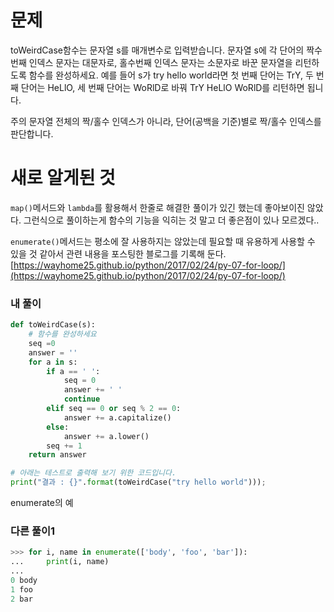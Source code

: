 # 문제

toWeirdCase함수는 문자열 s를 매개변수로 입력받습니다.
문자열 s에 각 단어의 짝수번째 인덱스 문자는 대문자로, 홀수번째 인덱스 문자는 소문자로 바꾼 문자열을 리턴하도록 함수를 완성하세요.
예를 들어 s가 try hello world라면 첫 번째 단어는 TrY, 두 번째 단어는 HeLlO, 세 번째 단어는 WoRlD로 바꿔 TrY HeLlO WoRlD를 리턴하면 됩니다.

주의 문자열 전체의 짝/홀수 인덱스가 아니라, 단어(공백을 기준)별로 짝/홀수 인덱스를 판단합니다.

# 새로 알게된 것
`map()`메서드와 `lambda`를 활용해서 한줄로 해결한 풀이가 있긴 했는데 좋아보이진 않았다.
그런식으로 풀이하는게 함수의 기능을 익히는 것 말고 더 좋은점이 있나 모르겠다..

`enumerate()`메서드는 평소에 잘 사용하지는 않았는데 필요할 때 유용하게 사용할 수 있을 것 같아서 
관련 내용을 포스팅한 블로그를 기록해 둔다.
[https://wayhome25.github.io/python/2017/02/24/py-07-for-loop/](https://wayhome25.github.io/python/2017/02/24/py-07-for-loop/)


### 내 풀이
```python
def toWeirdCase(s):
    # 함수를 완성하세요
    seq =0
    answer = ''
    for a in s:
        if a == ' ':
            seq = 0
            answer += ' '
            continue
        elif seq == 0 or seq % 2 == 0:
            answer += a.capitalize()
        else:
            answer += a.lower()
        seq += 1
    return answer

# 아래는 테스트로 출력해 보기 위한 코드입니다.
print("결과 : {}".format(toWeirdCase("try hello world")));
```

enumerate의 예
### 다른 풀이1
```python
>>> for i, name in enumerate(['body', 'foo', 'bar']):
...     print(i, name)
...
0 body
1 foo
2 bar
```
